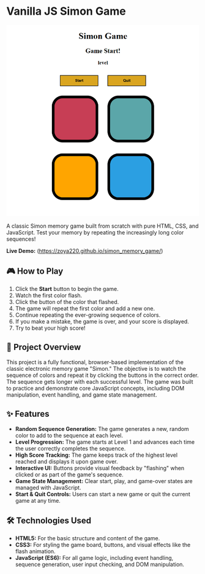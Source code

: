 # Vanilla JS Simon Game

![Simon Game Screenshot](./screenshot.png)

A classic Simon memory game built from scratch with pure HTML, CSS, and JavaScript. 
Test your memory by repeating the increasingly long color sequences!

**Live Demo:** (https://zoya220.github.io/simon_memory_game/)

## 🎮 How to Play

1.  Click the **Start** button to begin the game.
2.  Watch the first color flash.
3.  Click the button of the color that flashed.
4.  The game will repeat the first color and add a new one.
5.  Continue repeating the ever-growing sequence of colors.
6.  If you make a mistake, the game is over, and your score is displayed.
7.  Try to beat your high score!

## 🚀 Project Overview

This project is a fully functional, browser-based implementation of the classic electronic memory game "Simon." 
The objective is to watch the sequence of colors and repeat it by clicking the buttons in the correct order. 
The sequence gets longer with each successful level. 
The game was built to practice and demonstrate core JavaScript concepts, including DOM manipulation, event handling, and game state management.

## ✨ Features

* **Random Sequence Generation:** The game generates a new, random color to add to the sequence at each level.
* **Level Progression:** The game starts at Level 1 and advances each time the user correctly completes the sequence.
* **High Score Tracking:** The game keeps track of the highest level reached and displays it upon game over.
* **Interactive UI:** Buttons provide visual feedback by "flashing" when clicked or as part of the game's sequence.
* **Game State Management:** Clear start, play, and game-over states are managed with JavaScript.
* **Start & Quit Controls:** Users can start a new game or quit the current game at any time.

## 🛠️ Technologies Used

* **HTML5:** For the basic structure and content of the game.
* **CSS3:** For styling the game board, buttons, and visual effects like the flash animation.
* **JavaScript (ES6):** For all game logic, including event handling, sequence generation, user input checking, and DOM manipulation.

   
